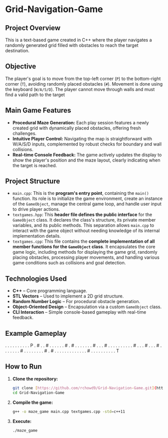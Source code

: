 # Grid-Navigation-Game

## Project Overview
This is a text-based game created in C++ where the player navigates a randomly generated grid filled with obstacles to reach the target destination. 

## Objective
The player's goal is to move from the top-left corner (`P`) to the bottom-right corner (`T`), avoiding randomly placed obstacles (`#`). Movement is done using the keyboard (`W/A/S/D`). The player cannot move through walls and must find a valid path to the target

## Main Game Features
* **Procedural Maze Generation:** Each play session features a newly created grid with dynamically placed obstacles, offering fresh challenges.
* **Intuitive Player Control:** Navigating the map is straightforward with W/A/S/D inputs, complemented by robust checks for boundary and wall collisions.
* **Real-time Console Feedback:** The game actively updates the display to show the player's position and the maze layout, clearly indicating when the target is reached.

## Project Structure
* `main.cpp`: This is the **program's entry point**, containing the `main()` function. Its role is to initialize the game environment, create an instance of the `GameObject`, manage the central game loop, and handle user input to drive player actions.
* `textgames.hpp`: This **header file defines the public interface** for the `GameObject` class. It declares the class's structure, its private member variables, and its public methods. This separation allows `main.cpp` to interact with the game object without needing knowledge of its internal implementation details.
* `textgames.cpp`: This file contains the **complete implementation of all member functions for the `GameObject` class**. It encapsulates the core game logic, including methods for displaying the game grid, randomly placing obstacles, processing player movements, and handling various game conditions such as collisions and goal detection.

## Technologies Used
- **C++** – Core programming language.
- **STL Vectors** – Used to implement a 2D grid structure.
- **Random Number Logic** – For procedural obstacle generation.
- **Object-Oriented Design** – Encapsulation via a custom `GameObject` class.
- **CLI Interaction** – Simple console-based gameplay with real-time feedback.

## Example Gameplay
. . . . . . . . . .
P . # . . # . . . .
. . # . # . . . . .
. . # . . . # . . .
. . . . . . . # . .
. # . . . # . . . .
. . . # . . . . . .
. . # . # . . . . .
. . . . . . . . # .
. . . . . . . . . T

## How to Run
1.  **Clone the repository:**
    ```bash
    git clone [https://github.com/rchowd9/Grid-Navigation-Game.git](https://github.com/rchowd9/Grid-Navigation-Game.git)
    cd Grid-Navigation-Game
    ```
2.  **Compile the game:**
    ```bash
    g++ -o maze_game main.cpp textgames.cpp -std=c++11
    ```
3.  **Execute:**
    ```bash
    ./maze_game
    ```
